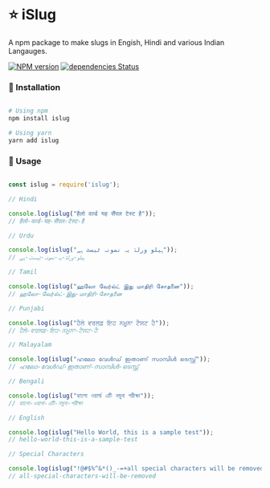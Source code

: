 
# :star: iSlug

A npm package to make slugs in Engish, Hindi and various Indian Langauges.

[![NPM version](https://badge.fury.io/js/badge-list.svg)](https://www.npmjs.com/package/islug)
[![dependencies Status](https://david-dm.org/flexdinesh/typy/status.svg)](https://www.npmjs.com/package/islug)

### :file_folder: Installation

```sh

# Using npm
npm install islug

# Using yarn
yarn add islug

```

### :orange_book: Usage


```javascript

const islug = require('islug');

// Hindi

console.log(islug("हैलो वर्ल्ड यह सैंपल टेस्ट है"));
// हैलो-वर्ल्ड-यह-सैंपल-टेस्ट-है

// Urdu

console.log(islug("ہیلو ورلڈ یہ نمونہ ٹیسٹ ہے"));
// ہیلو-ورلڈ-یہ-نمونہ-ٹیسٹ-ہے 

// Tamil

console.log(islug("ஹலோ வேர்ல்ட் இது மாதிரி சோதனை"));
// ஹலோ-வேர்ல்ட்-இது-மாதிரி-சோதனை

// Punjabi

console.log(islug("ਹੈਲੋ ਵਰਲਡ ਇਹ ਨਮੂਨਾ ਟੈਸਟ ਹੈ"));
// ਹੈਲੋ-ਵਰਲਡ-ਇਹ-ਨਮੂਨਾ-ਟੈਸਟ-ਹੈ

// Malayalam

console.log(islug("ഹലോ വേൾഡ് ഇതാണ് സാമ്പിൾ ടെസ്റ്റ്"));
// ഹലോ-വേൾഡ്-ഇതാണ്-സാമ്പിൾ-ടെസ്റ്റ്

// Bengali

console.log(islug("হ্যালো ওয়ার্ল্ড এটি নমুনা পরীক্ষা"));
// হ্যালো-ওয়ার্ল্ড-এটি-নমুনা-পরীক্ষা

// English

console.log(islug("Hello World, this is a sample test"));
// hello-world-this-is-a-sample-test

// Special Characters

console.log(islug("!@#$%^&*()_-=+all special characters will be removed.][}{/>.<,;:"));
// all-special-characters-will-be-removed

```
